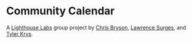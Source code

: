 # Community Calendar

A [Lighthouse Labs](https://github.com/lighthouse-labs) group project by [Chris Bryson](https://github.com/RiptideWallace), [Lawrence Surges](https://github.com/surgeslc), and [Tyler Krys](https://github.com/ty2k).

